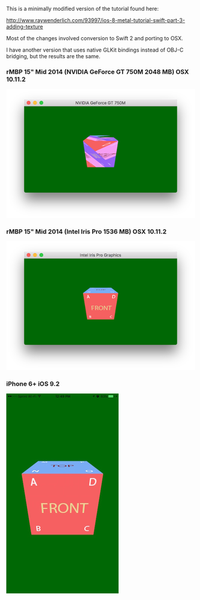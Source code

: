This is a minimally modified version of the tutorial found here:

http://www.raywenderlich.com/93997/ios-8-metal-tutorial-swift-part-3-adding-texture

Most of the changes involved conversion to Swift 2 and porting to OSX.

I have another version that uses native GLKit bindings instead of OBJ-C bridging, but the results are the same.

### rMBP 15" Mid 2014 (NVIDIA GeForce GT 750M 2048 MB) OSX 10.11.2

![OSX](https://raw.githubusercontent.com/robinkunde/MetalTextureMapping/master/nv750m.png)

### rMBP 15" Mid 2014 (Intel Iris Pro 1536 MB) OSX 10.11.2

![OSX](https://raw.githubusercontent.com/robinkunde/MetalTextureMapping/master/irispro.png)

### iPhone 6+ iOS 9.2

![iOS](https://raw.githubusercontent.com/robinkunde/MetalTextureMapping/master/iOS.jpg)
